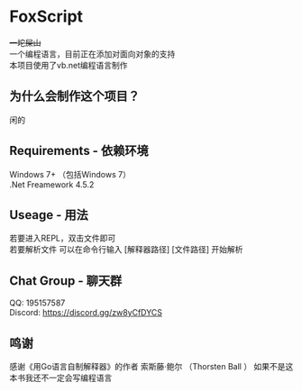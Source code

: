 # FoxScript 
~~一坨屎山~~  
一个编程语言，目前正在添加对面向对象的支持  
本项目使用了vb.net编程语言制作  
## 为什么会制作这个项目？
闲的
## Requirements - 依赖环境
Windows 7+ （包括Windows 7）  
.Net Freamework 4.5.2  
## Useage - 用法
若要进入REPL，双击文件即可  
若要解析文件 可以在命令行输入 [解释器路径] [文件路径] 开始解析  
## Chat Group - 聊天群
QQ: 195157587  
Discord: https://discord.gg/zw8yCfDYCS
## 鸣谢
感谢《用Go语言自制解释器》的作者 索斯藤·鲍尔 （Thorsten Ball ）
如果不是这本书我还不一定会写编程语言
